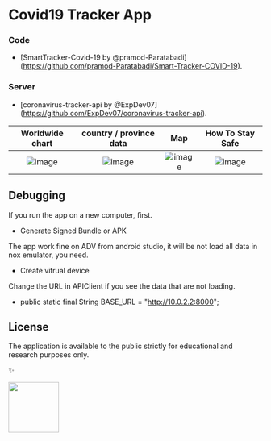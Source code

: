 # Covid19 Tracker App

### Code 

* [SmartTracker-Covid-19 by @pramod-Paratabadi] (https://github.com/pramod-Paratabadi/Smart-Tracker-COVID-19).

### Server 

* [coronavirus-tracker-api by @ExpDev07] (https://github.com/ExpDev07/coronavirus-tracker-api).

Worldwide chart  |  country / province data |  Map |  How To Stay Safe
:-------------------------:|:-------------------------:|:-------------------------:|:-------------------------:
![image](https://github.com/chinhdoan/Covid19TrackerApp/blob/main/screens/first.png)  |  ![image](https://github.com/chinhdoan/Covid19TrackerApp/blob/main/screens/second.png) |  ![image](https://github.com/chinhdoan/Covid19TrackerApp/blob/main/screens/third.png) |  ![image](https://github.com/chinhdoan/Covid19TrackerApp/blob/main/screens/fourth.png)

## Debugging

If you run the app on a new computer, first.

* Generate Signed Bundle or APK 

The app work fine on ADV from android studio, it will be not load all data in nox emulator, you need.

* Create vitrual device

Change the URL in APIClient if you see the data that are not loading.

* public static final String BASE_URL = "http://10.0.2.2:8000";

## License

The application is available to the public strictly for educational and research purposes only.

✨

<a href="https://github.com/chinhdoan"><img src="https://avatars.githubusercontent.com/u/31790367?v=4" width="100px;" alt=""/>





